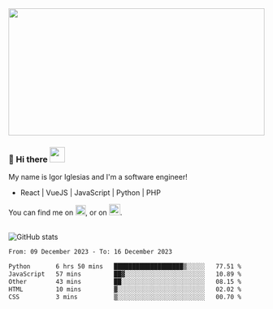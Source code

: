 <img src="https://c.tenor.com/KjVxfRrrncUAAAAd/matrix.gif" width="100%" height="250px">

### 🔭 Hi there <img src="https://raw.githubusercontent.com/MartinHeinz/MartinHeinz/master/wave.gif" width="30px">


My name is Igor Iglesias and I'm a software engineer!
<br>

<ul>
  <li> React | VueJS | JavaScript | Python | PHP </li>
</ul>
You can find me on <a href="https://twitter.com/IgorIglesias5"><img src="https://i.imgur.com/JLLlB5S.png" width="20px"></a>, or on <a href="https://www.linkedin.com/in/igor-iglesias-62478428/"><img src="https://i.imgur.com/PXyIkWx.png" width="22px"></a>.

<br>
<br>

![GitHub stats](https://github-readme-stats.vercel.app/api?username=igoiglesias&show_icons=true&count_private=true&theme=chartreuse-dark&hide_title=true)

<!--START_SECTION:waka-->

```txt
From: 09 December 2023 - To: 16 December 2023

Python       6 hrs 50 mins   ███████████████████▒░░░░░   77.51 %
JavaScript   57 mins         ██▓░░░░░░░░░░░░░░░░░░░░░░   10.89 %
Other        43 mins         ██░░░░░░░░░░░░░░░░░░░░░░░   08.15 %
HTML         10 mins         ▓░░░░░░░░░░░░░░░░░░░░░░░░   02.02 %
CSS          3 mins          ▒░░░░░░░░░░░░░░░░░░░░░░░░   00.70 %
```

<!--END_SECTION:waka-->
